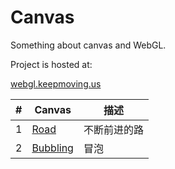 # Canvas

Something about canvas and WebGL.

Project is hosted at:

[webgl.keepmoving.us](http://webgl.keepmoving.us/)



| #    | Canvas                                   | 描述     |
| ---- | ---------------------------------------- | ------ |
| 1    | [Road](http://webgl.keepmoving.us/canvas/road/index.html) | 不断前进的路 |
| 2    | [Bubbling](http://webgl.keepmoving.us/canvas/bubbling/index.html) | 冒泡     |